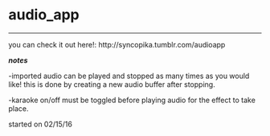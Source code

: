 # audio_app
<hr>
you can check it out here!: http://syncopika.tumblr.com/audioapp    
    
***notes***    
    
-imported audio can be played and stopped as many times as you would like! this is done by creating a new audio buffer after stopping.
    
-karaoke on/off must be toggled before playing audio for the effect to take place. 
    
started on 02/15/16
